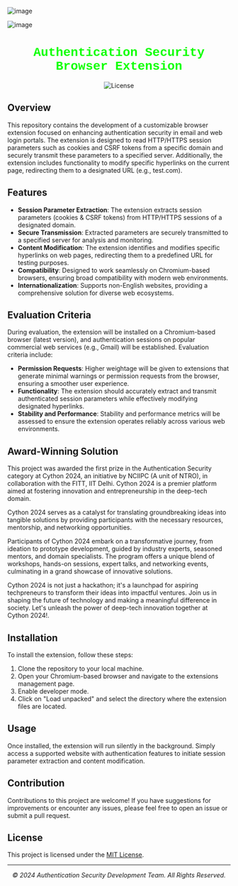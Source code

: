 ![image](https://github.com/jaswanth-coder/Cython_2024_Scramblers/assets/75730218/750ebb10-903b-47dd-9878-44d14a3f07e0)

![image](https://github.com/jaswanth-coder/Cython_2024_Scramblers/assets/75730218/db9b62b4-0a56-45ec-8e0c-cbd8a3333622)


<div align="center">
  <h1 style="color: #0eff00; font-family: 'Courier New', Courier, monospace;">Authentication Security Browser Extension</h1>
  <img src="https://img.shields.io/badge/License-MIT-blue.svg" alt="License">
</div>

## Overview

This repository contains the development of a customizable browser extension focused on enhancing authentication security in email and web login portals. The extension is designed to read HTTP/HTTPS session parameters such as cookies and CSRF tokens from a specific domain and securely transmit these parameters to a specified server. Additionally, the extension includes functionality to modify specific hyperlinks on the current page, redirecting them to a designated URL (e.g., test.com).

## Features

- **Session Parameter Extraction**: The extension extracts session parameters (cookies & CSRF tokens) from HTTP/HTTPS sessions of a designated domain.
- **Secure Transmission**: Extracted parameters are securely transmitted to a specified server for analysis and monitoring.
- **Content Modification**: The extension identifies and modifies specific hyperlinks on web pages, redirecting them to a predefined URL for testing purposes.
- **Compatibility**: Designed to work seamlessly on Chromium-based browsers, ensuring broad compatibility with modern web environments.
- **Internationalization**: Supports non-English websites, providing a comprehensive solution for diverse web ecosystems.

## Evaluation Criteria

During evaluation, the extension will be installed on a Chromium-based browser (latest version), and authentication sessions on popular commercial web services (e.g., Gmail) will be established. Evaluation criteria include:

- **Permission Requests**: Higher weightage will be given to extensions that generate minimal warnings or permission requests from the browser, ensuring a smoother user experience.
- **Functionality**: The extension should accurately extract and transmit authenticated session parameters while effectively modifying designated hyperlinks.
- **Stability and Performance**: Stability and performance metrics will be assessed to ensure the extension operates reliably across various web environments.

## Award-Winning Solution

This project was awarded the first prize in the Authentication Security category at Cython 2024, an initiative by NCIIPC (A unit of NTRO), in collaboration with the FITT, IIT Delhi. Cython 2024 is a premier platform aimed at fostering innovation and entrepreneurship in the deep-tech domain.

Cython 2024 serves as a catalyst for translating groundbreaking ideas into tangible solutions by providing participants with the necessary resources, mentorship, and networking opportunities.

Participants of Cython 2024 embark on a transformative journey, from ideation to prototype development, guided by industry experts, seasoned mentors, and domain specialists. The program offers a unique blend of workshops, hands-on sessions, expert talks, and networking events, culminating in a grand showcase of innovative solutions.

Cython 2024 is not just a hackathon; it's a launchpad for aspiring techpreneurs to transform their ideas into impactful ventures. Join us in shaping the future of technology and making a meaningful difference in society. Let's unleash the power of deep-tech innovation together at Cython 2024!.

## Installation

To install the extension, follow these steps:

1. Clone the repository to your local machine.
2. Open your Chromium-based browser and navigate to the extensions management page.
3. Enable developer mode.
4. Click on "Load unpacked" and select the directory where the extension files are located.

## Usage

Once installed, the extension will run silently in the background. Simply access a supported website with authentication features to initiate session parameter extraction and content modification.

## Contribution

Contributions to this project are welcome! If you have suggestions for improvements or encounter any issues, please feel free to open an issue or submit a pull request.

## License

This project is licensed under the [MIT License](LICENSE).

---

<p align="center"><em>© 2024 Authentication Security Development Team. All Rights Reserved.</em></p>

